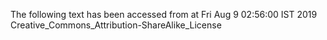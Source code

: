 The following text has been accessed from at Fri Aug 9 02:56:00 IST 2019
Creative_Commons_Attribution-ShareAlike_License
